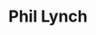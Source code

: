 ---
layout: contactpage
title:  "Phil Lynch"
job-title: Managing Director
linked-in: https://www.linkedin.com/in/philmlynch/
email: phil@amalgamcapital.com
phone: (928) 266-2886
sitemap: false
---